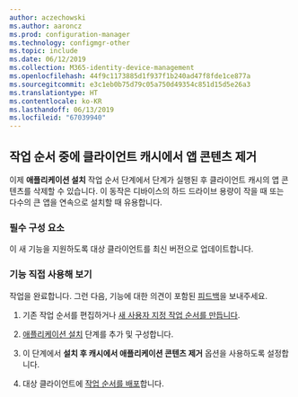 ```yaml
---
author: aczechowski
ms.author: aaroncz
ms.prod: configuration-manager
ms.technology: configmgr-other
ms.topic: include
ms.date: 06/12/2019
ms.collection: M365-identity-device-management
ms.openlocfilehash: 44f9c1173885d1f937f1b240ad47f8fde1ce877a
ms.sourcegitcommit: e3c1eb0b75d79c05a750d49354c851d15d5e26a3
ms.translationtype: HT
ms.contentlocale: ko-KR
ms.lasthandoff: 06/13/2019
ms.locfileid: "67039940"
---
```

## <a name="bkmk_tscache"></a> 작업 순서 중에 클라이언트 캐시에서 앱 콘텐츠 제거

<!--4485675-->

이제 **애플리케이션 설치** 작업 순서 단계에서 단계가 실행된 후 클라이언트 캐시의 앱 콘텐츠를 삭제할 수 있습니다. 이 동작은 디바이스의 하드 드라이브 용량이 작을 때 또는 다수의 큰 앱을 연속으로 설치할 때 유용합니다.

### <a name="prerequisite"></a>필수 구성 요소

이 새 기능을 지원하도록 대상 클라이언트를 최신 버전으로 업데이트합니다.

### <a name="try-it-out"></a>기능 직접 사용해 보기

작업을 완료합니다. 그런 다음, 기능에 대한 의견이 포함된 [피드백](/sccm/core/understand/find-help#product-feedback)을 보내주세요.

1. 기존 작업 순서를 편집하거나 [새 사용자 지정 작업 순서를 만듭니다](/sccm/osd/deploy-use/create-a-custom-task-sequence).

1. [애플리케이션 설치](/sccm/osd/understand/task-sequence-steps#BKMK_InstallApplication) 단계를 추가 및 구성합니다.

1. 이 단계에서 **설치 후 캐시에서 애플리케이션 콘텐츠 제거** 옵션을 사용하도록 설정합니다.

1. 대상 클라이언트에 [작업 순서를 배포](/sccm/osd/deploy-use/deploy-a-task-sequence)합니다.
